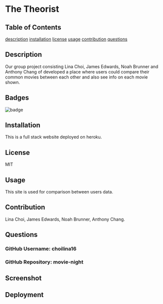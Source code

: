 # The Theorist
  ## Table of Contents
  [description](#description)
  [installation](#installation)
  [license](#license)
  [usage](#usage)
  [contribution](#contribution)
  [questions](#questions) 

  ## Description 
  Our group project consisting Lina Choi, James Edwards, Noah Brunner and Anthony Chang of developed a place where users could compare their common movies between each other and also see info on each movie shown. 
  ## Badges
  ![badge](https://img.shields.io/badge/license-MIT-green)
  ## Installation
  This is a full stack website deployed on heroku.
  ## License
  MIT
  ## Usage
  This site is used for comparison between users data.
  ## Contribution
  Lina Choi, James Edwards, Noah Brunner, Anthony Chang.
  ## Questions 
  ###   GitHub Username:   choilina16 
  ###   GitHub Repository:  movie-night
  

## Screenshot

  ## Deployment
